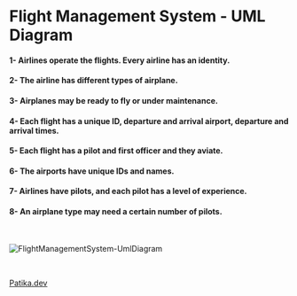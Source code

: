 # Flight Management System - UML Diagram
#### 1- Airlines operate the flights. Every airline has an identity.
#### 2- The airline has different types of airplane.
#### 3- Airplanes may be ready to fly or under maintenance.
#### 4- Each flight has a unique ID, departure and arrival airport, departure and arrival times.
#### 5- Each flight has a pilot and first officer and they aviate.
#### 6- The airports have unique IDs and names.
#### 7- Airlines have pilots, and each pilot has a level of experience.
#### 8- An airplane type may need a certain number of pilots.
<br>

![FlightManagementSystem-UmlDiagram](https://user-images.githubusercontent.com/118667545/226130312-71568f01-e406-4325-8284-96f8f7ffa5ab.png)

<br>

[Patika.dev](https://app.patika.dev/)

